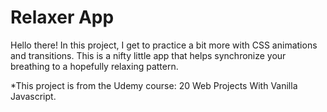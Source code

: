 # Relaxer App

Hello there! In this project, I get to practice a bit more with CSS animations and transitions. This is a nifty little app that helps synchronize your breathing to a hopefully relaxing pattern.

*This project is from the Udemy course: 20 Web Projects With Vanilla Javascript.

